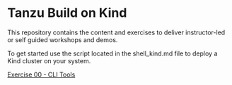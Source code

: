 # Tanzu Build on Kind

This repository contains the content and exercises to deliver instructor-led or self guided workshops and demos.

To get started use the script located in the shell_kind.md file to deploy a Kind cluster on your system.



[Exercise 00 - CLI Tools](./exercises/00_cli_tools.md)


